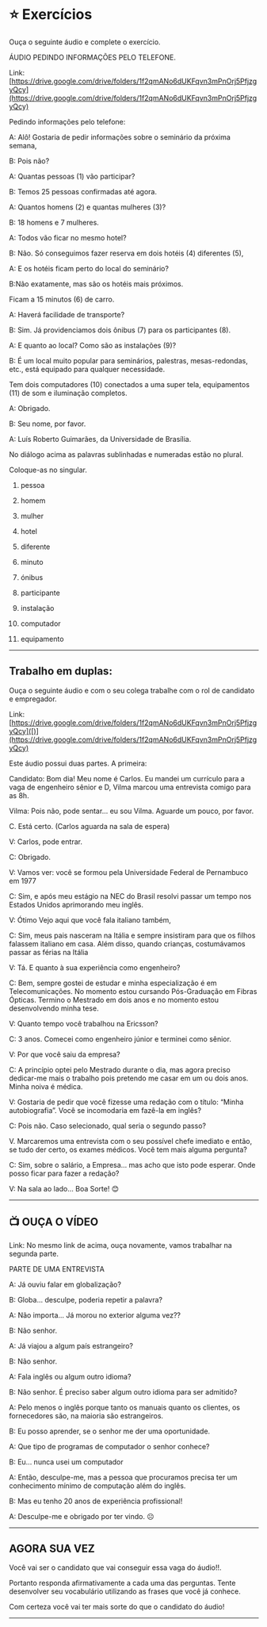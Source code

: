 # :star: Exercícios

Ouça o seguinte áudio e complete o exercício.

ÁUDIO PEDINDO INFORMAÇÕES PELO TELEFONE.

Link: [https://drive.google.com/drive/folders/1f2qmANo6dUKFqvn3mPnOrj5PfjzgyQcy](https://drive.google.com/drive/folders/1f2qmANo6dUKFqvn3mPnOrj5PfjzgyQcy)

Pedindo informações pelo telefone:

A: Alô! Gostaria de pedir informações sobre o seminário da próxima semana,

B: Pois não?

A: Quantas pessoas (1) vão participar?

B: Temos 25 pessoas confirmadas até agora.

A: Quantos homens (2) e quantas mulheres (3)?

B: 18 homens e 7 mulheres.

A: Todos vão ficar no mesmo hotel?

B: Não. Só conseguimos fazer reserva em dois hotéis (4) diferentes (5),

A: E os hotéis ficam perto do local do seminário?

B:Não exatamente, mas são os hotéis mais próximos.

Ficam a 15 minutos (6) de carro.

A: Haverá facilidade de transporte?

B: Sim. Já providenciamos dois ônibus (7) para os participantes (8).

A: E quanto ao local? Como são as instalações (9)?

B: É um local muito popular para seminários, palestras, mesas-redondas, etc., está equipado
para qualquer necessidade.

Tem dois computadores (10) conectados a uma super tela, equipamentos (11) de som e iluminação completos.

A: Obrigado.

B: Seu nome, por favor.

A: Luís Roberto Guimarães, da Universidade de Brasília.

No diálogo acima as palavras sublinhadas e numeradas estão no plural.

Coloque-as no singular.

1. pessoa

2. homem

3. mulher

4. hotel

5. diferente

6. minuto

7. ónibus

8. participante

9. instalação

10. computador

11. equipamento

---

## Trabalho em duplas:

Ouça o seguinte áudio e com o seu colega trabalhe com o rol de candidato e empregador.

Link: [https://drive.google.com/drive/folders/1f2qmANo6dUKFqvn3mPnOrj5PfjzgyQcy]([)](https://drive.google.com/drive/folders/1f2qmANo6dUKFqvn3mPnOrj5PfjzgyQcy)

Este áudio possui duas partes. A primeira:

Candidato: Bom dia! Meu nome é Carlos. Eu mandei um currículo para a vaga de engenheiro sênior e D, Vilma marcou uma entrevista comigo para as 8h.

Vilma: Pois não, pode sentar... eu sou Vilma. Aguarde um pouco, por favor.

C. Está certo.
(Carlos aguarda na sala de espera)

V: Carlos, pode entrar.

C: Obrigado.

V: Vamos ver: você se formou pela Universidade Federal de Pernambuco em 1977

C: Sim, e após meu estágio na NEC do Brasil resolvi passar um tempo nos Estados Unidos aprimorando meu inglês.

V: Ótimo Vejo aqui que você fala italiano também,

C: Sim, meus pais nasceram na Itália e sempre insistiram para que os filhos falassem italiano em casa. Além disso, quando crianças, costumávamos passar as férias na Itália

V: Tá. E quanto à sua experiência como engenheiro?

C: Bem, sempre gostei de estudar e minha especialização é em Telecomunicações. No momento estou cursando Pós-Graduação em Fibras Ópticas. Termino o Mestrado em dois anos e no momento estou desenvolvendo minha tese.

V: Quanto tempo você trabalhou na Ericsson?

C: 3 anos. Comecei como engenheiro júnior e terminei como sênior.

V: Por que você saiu da empresa?

C: A princípio optei pelo Mestrado durante o dia, mas agora preciso dedicar-me mais o trabalho pois pretendo me casar em um ou dois anos. Minha noiva é médica.

V: Gostaria de pedir que você fizesse uma redação com o título: “Minha autobiografia”. Você se incomodaria em fazê-la em inglês?

C: Pois não. Caso selecionado, qual seria o segundo passo?

V. Marcaremos uma entrevista com o seu possível chefe imediato e então, se tudo der certo, os exames médicos. Você tem mais alguma pergunta?

C: Sim, sobre o salário, a Empresa... mas acho que isto pode esperar. Onde posso ficar para fazer a redação?

V: Na sala ao lado... Boa Sorte! 😊

---

## :tv: OUÇA O VÍDEO

Link: No mesmo link de acima, ouça novamente, vamos trabalhar na segunda parte.

PARTE DE UMA ENTREVISTA

A: Já ouviu falar em globalização?

B: Globa... desculpe, poderia repetir a palavra?

A: Não importa... Já morou no exterior alguma vez??

B: Não senhor.

A: Já viajou a algum país estrangeiro?

B: Não senhor.

A: Fala inglês ou algum outro idioma?

B: Não senhor. É preciso saber algum outro idioma para ser admitido?

A: Pelo menos o inglês porque tanto os manuais quanto os clientes, os fornecedores são, na maioria são estrangeiros.

B: Eu posso aprender, se o senhor me der uma oportunidade.

A: Que tipo de programas de computador o senhor conhece?

B: Eu... nunca usei um computador

A: Então, desculpe-me, mas a pessoa que procuramos precisa ter um conhecimento mínimo de computação além do inglês.

B: Mas eu tenho 20 anos de experiência profissional!

A: Desculpe-me e obrigado por ter vindo. ☹


---

## AGORA SUA VEZ

Você vai ser o candidato que vai conseguir essa vaga do áudio!!.

Portanto responda afirmativamente a cada uma das perguntas. Tente desenvolver seu vocabulário utilizando as frases que você já conhece.

Com certeza você vai ter mais sorte do que o candidato do áudio!

---
